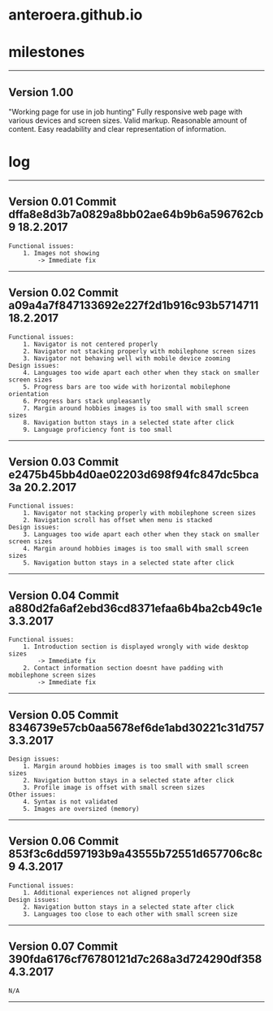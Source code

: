 # anteroera.github.io


# milestones #
------------
Version 1.00
------------
"Working page for use in job hunting"
	Fully responsive web page with various devices and screen sizes.
	Valid markup.
	Reasonable amount of content.
	Easy readability and clear representation of information.


# log #
------------
Version 0.01
Commit dffa8e8d3b7a0829a8bb02ae64b9b6a596762cb9
18.2.2017
------------
	Functional issues:
		1. Images not showing
			-> Immediate fix
------------
Version 0.02
Commit a09a4a7f847133692e227f2d1b916c93b5714711
18.2.2017
------------
	Functional issues:
		1. Navigator is not centered properly
		2. Navigator not stacking properly with mobilephone screen sizes
		3. Navigator not behaving well with mobile device zooming
	Design issues:
		4. Languages too wide apart each other when they stack on smaller screen sizes
		5. Progress bars are too wide with horizontal mobilephone orientation
		6. Progress bars stack unpleasantly
		7. Margin around hobbies images is too small with small screen sizes
		8. Navigation button stays in a selected state after click
		9. Language proficiency font is too small
------------
Version 0.03
Commit e2475b45bb4d0ae02203d698f94fc847dc5bca3a
20.2.2017
------------
	Functional issues:
		1. Navigator not stacking properly with mobilephone screen sizes
		2. Navigation scroll has offset when menu is stacked
	Design issues:
		3. Languages too wide apart each other when they stack on smaller screen sizes
		4. Margin around hobbies images is too small with small screen sizes
		5. Navigation button stays in a selected state after click
------------
Version 0.04
Commit a880d2fa6af2ebd36cd8371efaa6b4ba2cb49c1e
3.3.2017
------------
	Functional issues:
		1. Introduction section is displayed wrongly with wide desktop sizes
			-> Immediate fix
		2. Contact information section doesnt have padding with mobilephone screen sizes
			-> Immediate fix
------------
Version 0.05
Commit 8346739e57cb0aa5678ef6de1abd30221c31d757
3.3.2017
------------
	Design issues:
		1. Margin around hobbies images is too small with small screen sizes
		2. Navigation button stays in a selected state after click
		3. Profile image is offset with small screen sizes
	Other issues:
		4. Syntax is not validated
		5. Images are oversized (memory)
------------
Version 0.06
Commit 853f3c6dd597193b9a43555b72551d657706c8c9
4.3.2017
------------
	Functional issues:
		1. Additional experiences not aligned properly
	Design issues:
		2. Navigation button stays in a selected state after click
		3. Languages too close to each other with small screen size
------------
Version 0.07
Commit 390fda6176cf76780121d7c268a3d724290df358
4.3.2017
------------
	N/A
------------
